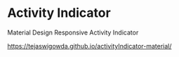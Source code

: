 # Activity Indicator
Material Design Responsive Activity Indicator

https://tejaswigowda.github.io/activityIndicator-material/
